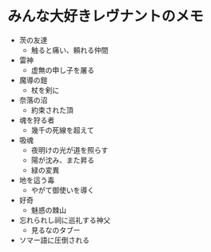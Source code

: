 

# みんな大好きレヴナントのメモ

  - 茨の友達
    + 触ると痛い、頼れる仲間
  - 雷神
    + 虚無の申し子を屠る
  - 魔導の鎧
    + 杖を剣に
  - 奈落の沼
    + 約束された頂
  - 魂を狩る者
    + 幾千の死線を超えて
  - 吸魂
    + 夜明けの光が道を照らす
    + 陽が沈み、また昇る
    + 緑の変異
  - 地を這う毒
    + やがて御使いを導く
  - 好奇
    + 魅惑の棘山
  - 忘れられし祠に巡礼する神父
    + 見るなのタブー
  - ソマー語に圧倒される
